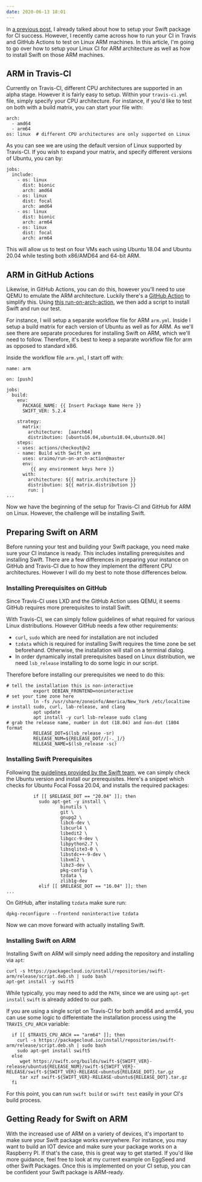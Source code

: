 ```yaml
---
date: 2020-06-13 18:01
---
```

In [a previous
post,](https://learningswift.brightdigit.com/swift-package-continuous-integration-guide/)
I already talked about how to setup your Swift package for CI success.
However, I recently came across how to run your CI in Travis and GitHub
Actions to test on Linux ARM machines. In this article, I\'m going to go
over how to setup your Linux CI for ARM architecture as well as how to
install Swift on those ARM machines.

## ARM in Travis-CI

Currently on Travis-CI, different CPU architectures are supported in an
alpha stage. However it is fairly easy to setup. Within your
`travis-ci.yml` file, simply specify your CPU architecture. For
instance, if you\'d like to test on both with a build matrix, you can
start your file with:

``` {.wp-block-code}
arch:
  - amd64
  - arm64
os: linux  # different CPU architectures are only supported on Linux
```

As you can see we are using the default version of Linux supported by
Travis-CI. If you wish to expand your matrix, and specify different
versions of Ubuntu, you can by:

``` {.wp-block-code}
jobs:
  include:
    - os: linux
      dist: bionic
      arch: amd64
    - os: linux
      dist: focal
      arch: amd64
    - os: linux
      dist: bionic
      arch: arm64
    - os: linux
      dist: focal
      arch: arm64
```

This will allow us to test on four VMs each using Ubuntu 18.04 and
Ubuntu 20.04 while testing both x86/AMD64 and 64-bit ARM.

## ARM in GitHub Actions

Likewise, in GitHub Actions, you can do this, however you\'ll need to
use QEMU to emulate the ARM architecture. Luckily there\'s a [GitHub
Action](https://github.com/uraimo/run-on-arch-action) to simplify this.
Using [this
run-on-arch-action](https://github.com/uraimo/run-on-arch-action), we
then add a script to install Swift and run our test.

For instance, I will setup a separate workflow file for ARM `arm.yml`.
Inside I setup a build matrix for each version of Ubuntu as well as for
ARM. As we\'ll see there are separate procedures for installing Swift on
ARM, which we\'ll need to follow. Therefore, it\'s best to keep a
separate workflow file for arm as opposed to standard x86.

Inside the workflow file `arm.yml`, I start off with:

``` {.wp-block-code}
name: arm

on: [push]

jobs:
  build:
    env:
      PACKAGE_NAME: {{ Insert Package Name Here }}
      SWIFT_VER: 5.2.4

    strategy:
      matrix:
        architecture:  [aarch64]
        distribution: [ubuntu16.04,ubuntu18.04,ubuntu20.04]
    steps:
    - uses: actions/checkout@v2
    - name: Build with Swift on arm
      uses: uraimo/run-on-arch-action@master
      env:
         {{ any environment keys here }}
      with:
        architecture: ${{ matrix.architecture }}
        distribution: ${{ matrix.distribution }}
        run: |
...
```

Now we have the beginning of the setup for Travis-CI and GitHub for ARM
on Linux. However, the challenge will be installing Swift.

## Preparing Swift on ARM

Before running your test and building your Swift package, you need make
sure your CI instance is ready. This includes installing prerequisites
and installing Swift. There are a few differences in preparing your
instance on GitHub and Travis-CI due to how they implement the different
CPU architectures. However I will do my best to note those differences
below.

### Installing Prerequisites on GitHub

Since Travis-CI uses LXD and the GitHub Action uses QEMU, it seems
GitHub requires more prerequisites to install Swift.

With Travis-CI, we can simply follow guidelines of what required for
various Linux distributions. However GitHub needs a few other
requirements:

-   `curl`, `sudo` which are need for installation are not included
-   `tzdata` which is required for installing Swift requires the time
    zone be set beforehand. Otherwise, the installation will stall on a
    terminal dialog.
-   In order dynamically install prerequisites based on Linux
    distribution, we need `lsb_release` installing to do some logic in
    our script.

Therefore before installing our prerequisites we need to do this:

``` {.wp-block-code}
# tell the installation this is non-interactive
          export DEBIAN_FRONTEND=noninteractive
# set your time zone here
          ln -fs /usr/share/zoneinfo/America/New_York /etc/localtime
# install sudo, curl, lab-release, and clang
          apt update
          apt install -y curl lsb-release sudo clang
# grab the release name, number in dot (18.04) and non-dot (1804 format
          RELEASE_DOT=$(lsb_release -sr)
          RELEASE_NUM=${RELEASE_DOT//[-._]/}
          RELEASE_NAME=$(lsb_release -sc)
```

### Installing Swift Prerequisites

Following [the guidelines provided by the Swift
team,](https://swift.org/getting-started/#installing-swift) we can
simply check the Ubuntu version and install our prerequisites. Here\'s a
snippet which checks for Ubuntu Focal Fossa 20.04, and installs the
required packages:

``` {.wp-block-code}
          if [[ $RELEASE_DOT == "20.04" ]]; then
            sudo apt-get -y install \
                    binutils \
                    git \
                    gnupg2 \
                    libc6-dev \
                    libcurl4 \
                    libedit2 \
                    libgcc-9-dev \
                    libpython2.7 \
                    libsqlite3-0 \
                    libstdc++-9-dev \
                    libxml2 \
                    libz3-dev \
                    pkg-config \
                    tzdata \
                    zlib1g-dev
            elif [[ $RELEASE_DOT == "16.04" ]]; then
...
```

On GitHub, after installing `tzdata` make sure run:

``` {.wp-block-code}
dpkg-reconfigure --frontend noninteractive tzdata
```

Now we can move forward with actually installing Swift.

### Installing Swift on ARM

Installing Swift on ARM will simply need adding the repository and
installing via `apt`:

``` {.wp-block-code}
curl -s https://packagecloud.io/install/repositories/swift-arm/release/script.deb.sh | sudo bash
apt-get install -y swift5
```

While typically, you may need to add the `PATH`, since we are using
`apt-get install` `swift` is already added to our path.

If you are using a single script on Travis-CI for both amd64 and arm64,
you can use some logic to differentiate the installation process using
the `TRAVIS_CPU_ARCH` variable:

``` {.wp-block-code}
  if [[ $TRAVIS_CPU_ARCH == "arm64" ]]; then
    curl -s https://packagecloud.io/install/repositories/swift-arm/release/script.deb.sh | sudo bash
    sudo apt-get install swift5
  else 
     wget https://swift.org/builds/swift-${SWIFT_VER}-release/ubuntu${RELEASE_NUM}/swift-${SWIFT_VER}-RELEASE/swift-${SWIFT_VER}-RELEASE-ubuntu${RELEASE_DOT}.tar.gz
     tar xzf swift-${SWIFT_VER}-RELEASE-ubuntu${RELEASE_DOT}.tar.gz
  fi 
```

For this point, you can run `swift build` or `swift test` easily in your
CI\'s build process.

## Getting Ready for Swift on ARM

With the increased use of ARM on a variety of devices, it\'s important
to make sure your Swift package works everywhere. For instance, you may
want to build an IOT device and make sure your package works on a
Raspberry PI. If that\'s the case, this is great way to get started. If
you\'d like more guidance, feel free to look at my current example on
EggSeed and other Swift Packages. Once this is implemented on your CI
setup, you can be confident your Swift package is ARM-ready.
